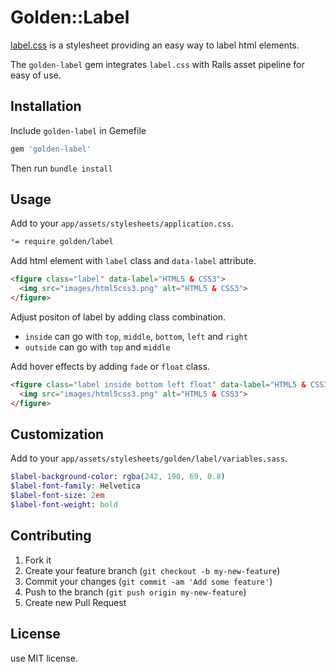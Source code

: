 # Golden::Label

[label.css](https://github.com/usablica/label.css) is a stylesheet providing an easy way to label html elements.

The `golden-label` gem integrates `label.css` with Rails asset pipeline for easy of use.

## Installation

Include `golden-label` in Gemefile

```ruby
gem 'golden-label'
```

Then run `bundle install`

## Usage

Add to your `app/assets/stylesheets/application.css`.

```css
*= require golden/label
```

Add html element with `label` class and `data-label` attribute.

```html
<figure class="label" data-label="HTML5 & CSS3">
  <img src="images/html5css3.png" alt="HTML5 & CSS3">
</figure>
```

Adjust positon of label by adding class combination.

* `inside` can go with `top`, `middle`, `bottom`, `left` and `right`
* `outside` can go with `top` and `middle`

Add hover effects by adding `fade` or `float` class.

```html
<figure class="label inside bottom left float" data-label="HTML5 & CSS3">
  <img src="images/html5css3.png" alt="HTML5 & CSS3">
</figure>
```

## Customization

Add to your `app/assets/stylesheets/golden/label/variables.sass`.

```sass
$label-background-color: rgba(242, 190, 69, 0.8)
$label-font-family: Helvetica
$label-font-size: 2em
$label-font-weight: bold
```

## Contributing

1. Fork it
2. Create your feature branch (`git checkout -b my-new-feature`)
3. Commit your changes (`git commit -am 'Add some feature'`)
4. Push to the branch (`git push origin my-new-feature`)
5. Create new Pull Request

## License

use MIT license.
